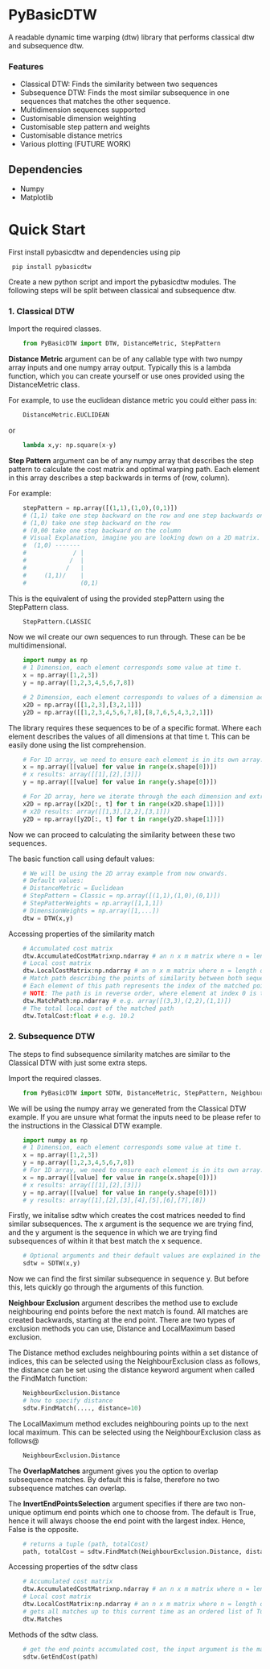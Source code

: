# PyBasicDTW
A readable dynamic time warping (dtw) library that performs classical dtw and subsequence dtw.

### Features
- Classical DTW: Finds the similarity between two sequences
- Subsequence DTW: Finds the most similar subsequence in one sequences that matches the other sequence.
- Multidimension sequences supported
- Customisable dimension weighting
- Customisable step pattern and weights
- Customisable distance metrics
- Various plotting (FUTURE WORK)

## Dependencies
- Numpy
- Matplotlib

# Quick Start

First install pybasicdtw and dependencies using pip

```
 pip install pybasicdtw
```

Create a new python script and import the pybasicdtw modules. The following steps will be split between classical and subsequence dtw.

### 1. Classical DTW
Import the required classes.
``` python
    from PyBasicDTW import DTW, DistanceMetric, StepPattern
```
**Distance Metric** argument can be of any callable type with two numpy array inputs and one numpy array output. Typically this is a lambda function, which you can create yourself or use ones provided using the DistanceMetric class.

For example, to use the euclidean distance metric you could either pass in:
``` python
    DistanceMetric.EUCLIDEAN
```
or
``` python
    lambda x,y: np.square(x-y)
```

**Step Pattern** argument can be of any numpy array that describes the step pattern to calculate the cost matrix and optimal warping path. Each element in this array describes a step backwards in terms of (row, column).

For example:
``` python
    stepPattern = np.array([(1,1),(1,0),(0,1)])
    # (1,1) take one step backward on the row and one step backwards on the column
    # (1,0) take one step backward on the row
    # (0,00 take one step backward on the column
    # Visual Explanation, imagine you are looking down on a 2D matrix.
    #  (1,0) -------
    #             / |
    #            /  |
    #           /   |
    #     (1,1)/    |
    #               (0,1)
```
This is the equivalent of using the provided stepPattern using the StepPattern class.
``` python
    StepPattern.CLASSIC
```

Now we wil create our own sequences to run through. These can be be multidimensional.
``` python
    import numpy as np
    # 1 Dimension, each element corresponds some value at time t.
    x = np.array([1,2,3])
    y = np.array([1,2,3,4,5,6,7,8])

    # 2 Dimension, each element corresponds to values of a dimension across time t.
    x2D = np.array([[1,2,3],[3,2,1]])
    y2D = np.array([[1,2,3,4,5,6,7,8],[8,7,6,5,4,3,2,1]])
```
The library requires these sequences to be of a specific format. Where each element describes the values of all dimensions at that time t. This can be easily done using the list comprehension.

``` python
    # For 1D array, we need to ensure each element is in its own array.
    x = np.array([[value] for value in range(x.shape[0])])
    # x results: array([[1],[2],[3]])
    y = np.array([[value] for value in range(y.shape[0])])

    # For 2D array, here we iterate through the each dimension and extract the values that correspond to that time t.
    x2D = np.array([x2D[:, t] for t in range(x2D.shape[1])])
    # x2D results: array([[1,3],[2,2],[3,1]])
    y2D = np.array([y2D[:, t] for t in range(y2D.shape[1])])
```
Now we can proceed to calculating the similarity between these two sequences.

The basic function call using default values:
``` python
    # We will be using the 2D array example from now onwards.
    # Default values:
    # DistanceMetric = Euclidean
    # StepPattern = Classic = np.array([(1,1),(1,0),(0,1)])
    # StepPatterWeights = np.array([1,1,1])
    # DimensionWeights = np.array([1,...])
    dtw = DTW(x,y)
```

Accessing properties of the similarity match
``` python
    # Accumulated cost matrix
    dtw.AccumulatedCostMatrixnp.ndarray # an n x m matrix where n = length of x and m = length of y.
    # Local cost matrix
    dtw.LocalCostMatrix:np.ndarray # an n x m matrix where n = length of x and m = length of y.
    # Match path describing the points of similarity between both sequences.
    # Each element of this path represents the index of the matched points, (x,y) is the order of the indices for sequence x and y.
    # NOTE: The path is in reverse order, where element at index 0 is the end point.
    dtw.MatchPath:np.ndarray # e.g. array([(3,3),(2,2),(1,1)])
    # The total local cost of the matched path
    dtw.TotalCost:float # e.g. 10.2

```

### 2. Subsequence DTW 
The steps to find subsequence similarity matches are similar to the Classical DTW with just some extra steps.


Import the required classes.
``` python
    from PyBasicDTW import SDTW, DistanceMetric, StepPattern, NeighbourExclusion
```

We will be using the numpy array we generated from the Classical DTW example. If you are unsure what format the inputs need to be please refer to the instructions in the Classical DTW example.

``` python
    import numpy as np
    # 1 Dimension, each element corresponds some value at time t.
    x = np.array([1,2,3])
    y = np.array([1,2,3,4,5,6,7,8])
    # For 1D array, we need to ensure each element is in its own array.
    x = np.array([[value] for value in range(x.shape[0])])
    # x results: array([[1],[2],[3]])
    y = np.array([[value] for value in range(y.shape[0])])
    # y results: array([1],[2],[3],[4],[5],[6],[7],[8])
```

Firstly, we initalise sdtw which creates the cost matrices needed to find similar subsequences. The x argument is the sequence we are trying find, and the y argument is the sequence in which we are trying find subsequences of within it that best match the x sequence.
``` python
    # Optional arguments and their default values are explained in the Classical DTW example
    sdtw = SDTW(x,y)
```

Now we can find the first similar subsequence in sequence y. But before this, lets quickly go through the arguments of this function.

**Neighbour Exclusion** argument describes the method use to exclude neighbouring end points before the next match is found. All matches are created backwards, starting at the end point. There are two types of exclusion methods you can use, Distance and LocalMaximum based exclusion.

The Distance method excludes neighbouring points within a set distance of indices, this can be selected using the NeighbourExclusion class as follows, the distance can be set using the distance keyword argument when called the FindMatch function:
``` python
    NeighbourExclusion.Distance
    # how to specify distance
    sdtw.FindMatch(...., distance=10)
```


The LocalMaximum method excludes neighbouring points up to the next local maximum. This can be selected using the NeighbourExclusion class as follows@
``` python
    NeighbourExclusion.Distance
```

The **OverlapMatches** argument gives you the option to overlap subsequence matches. By default this is false, therefore no two subsequence matches can overlap.

The **InvertEndPointsSelection** argument specifies if there are two non-unique optimum end points which one to choose from. The default is True, hence it will always choose the end point with the largest index. Hence, False is the opposite.

``` python
    # returns a tuple (path, totalCost)
    path, totalCost = sdtw.FindMatch(NeighbourExclusion.Distance, distance=10)
```

Accessing properties of the sdtw class
``` python
    # Accumulated cost matrix
    dtw.AccumulatedCostMatrixnp.ndarray # an n x m matrix where n = length of x and m = length of y.
    # Local cost matrix
    dtw.LocalCostMatrix:np.ndarray # an n x m matrix where n = length of x and m = length of y.
    # gets all matches up to this current time as an ordered list of Tuples (path, totalCost)
    dtw.Matches
```

Methods of the sdtw class.
``` python
    # get the end points accumulated cost, the input argument is the match similarity path.
    sdtw.GetEndCost(path)
```